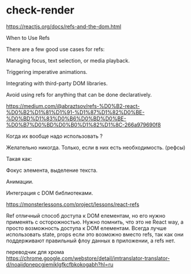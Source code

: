 # check-render
https://reactjs.org/docs/refs-and-the-dom.html

When to Use Refs

There are a few good use cases for refs:

Managing focus, text selection, or media playback.

Triggering imperative animations.

Integrating with third-party DOM libraries.

Avoid using refs for anything that can be done declaratively.


https://medium.com/@abraztsov/refs-%D0%B2-react-%D0%B2%D1%81%D1%91-%D1%87%D1%82%D0%BE-%D0%BD%D1%83%D0%B6%D0%BD%D0%BE-%D0%B7%D0%BD%D0%B0%D1%82%D1%8C-266a979690f8

Когда их вообще надо использовать ?

Желательно никогда. Только, если в них есть необходимость. (рефсы)

Такая как:

Фокус элемента, выделение текста.

Анимации.

Интеграция с DOM библиотеками.


https://monsterlessons.com/project/lessons/react-refs

Ref отличный способ доступа к DOM елементам, но его нужно применять с осторожностью. Нужно помнить, что это не React way, а просто возможность доступа к DOM елементам. Всегда лучше использовать state, props если это возможно вместо refs, так как они поддерживают правильный флоу данных в приложении, а refs нет.

переводчик для хрома
https://chrome.google.com/webstore/detail/imtranslator-translator-d/noaijdpnepcgjemiklgfkcfbkokogabh?hl=ru